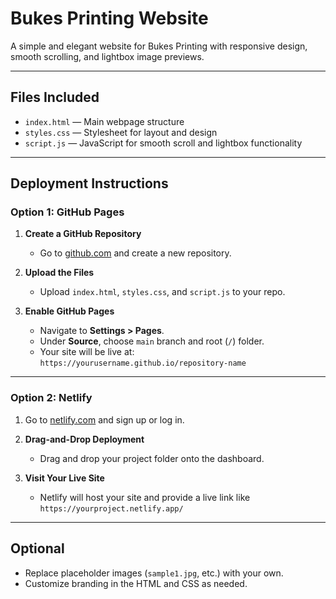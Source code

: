 # Bukes Printing Website

A simple and elegant website for Bukes Printing with responsive design, smooth scrolling, and lightbox image previews.

---

## Files Included

- `index.html` — Main webpage structure
- `styles.css` — Stylesheet for layout and design
- `script.js` — JavaScript for smooth scroll and lightbox functionality

---

## Deployment Instructions

### Option 1: GitHub Pages

1. **Create a GitHub Repository**
   - Go to [github.com](https://github.com) and create a new repository.

2. **Upload the Files**
   - Upload `index.html`, `styles.css`, and `script.js` to your repo.

3. **Enable GitHub Pages**
   - Navigate to **Settings > Pages**.
   - Under **Source**, choose `main` branch and root (`/`) folder.
   - Your site will be live at:  
     `https://yourusername.github.io/repository-name`

---

### Option 2: Netlify

1. Go to [netlify.com](https://www.netlify.com) and sign up or log in.

2. **Drag-and-Drop Deployment**
   - Drag and drop your project folder onto the dashboard.

3. **Visit Your Live Site**
   - Netlify will host your site and provide a live link like  
     `https://yourproject.netlify.app/`

---

## Optional

- Replace placeholder images (`sample1.jpg`, etc.) with your own.
- Customize branding in the HTML and CSS as needed.
